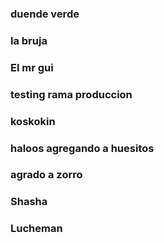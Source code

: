 ### duende verde
### la bruja
### El mr gui


### testing rama produccion
### koskokin


### haloos agregando a huesitos
### agrado a zorro

### Shasha

### Lucheman